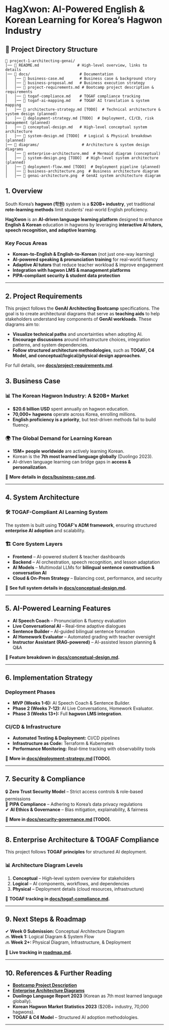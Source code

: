 # HagXwon: AI-Powered English & Korean Learning for Korea’s Hagwon Industry

## 📂 Project Directory Structure

```
📂 project-1-architecting-genai/
│── 📜 README.md                 # High-level overview, links to details
│── 📂 docs/                      # Documentation
│   │── 📜 business-case.md       # Business case & background story
│   │── 📜 business-proposal.md   # Business execution strategy
│   │── 📜 project-requirements.md # Bootcamp project description & requirements
│   │── 📜 togaf-compliance.md    # TOGAF compliance tracking
│   │── 📜 togaf-ai-mapping.md    # TOGAF AI translation & system mapping
│   │── 📜 architecture-strategy.md [TODO]  # Technical architecture & system design (planned)
│   │── 📜 deployment-strategy.md [TODO]  # Deployment, CI/CD, risk management (planned)
│   │── 📜 conceptual-design.md   # High-level conceptual system architecture
│   │── 📜 system-design.md [TODO]  # Logical & Physical breakdown (planned)
│── 📂 diagrams/                   # Architecture & system design diagrams
│   │── 📜 enterprise-architecture.mmd  # Mermaid diagram (conceptual)
│   │── 📜 system-design.png [TODO]  # High-level system architecture (planned)
│   │── 📜 deployment-flow.mmd [TODO]  # Deployment pipeline (planned)
│   │── 📜 business-architecture.png  # Business architecture diagram
│   │── 📜 genai-architecture.png  # GenAI system architecture diagram
```

## 1. Overview

South Korea’s **hagwon (학원)** system is a **$20B+ industry**, yet traditional **rote-learning methods** limit students' real-world English proficiency.

**HagXwon** is an **AI-driven language learning platform** designed to enhance **English & Korean** education in hagwons by leveraging **interactive AI tutors, speech recognition, and adaptive learning**.

### Key Focus Areas

- **Korean-to-English & English-to-Korean**   (not just one-way learning)  
- **AI-powered speaking & pronunciation training**   for real-world fluency  
- **Adaptive AI tutors**   that reduce teacher workload & improve engagement  
- **Integration with hagwon LMS & management platforms**  
- **PIPA-compliant security & student data protection**

---

## 2. Project Requirements

This project follows the **GenAI Architecting Bootcamp** specifications. The goal is to create architectural diagrams that serve as **teaching aids** to help stakeholders understand key components of **GenAI workloads**. These diagrams aim to:

- **Visualize technical paths** and uncertainties when adopting AI.
- **Encourage discussions** around infrastructure choices, integration patterns, and system dependencies.
- **Follow structured architecture methodologies**, such as **TOGAF, C4 Model, and conceptual/logical/physical design approaches**.

For full details, see **[docs/project-requirements.md](docs/project-requirements.md)**.

## 3. Business Case

### 📊 The Korean Hagwon Industry: A $20B+ Market

- **$20.6 billion USD** spent annually on hagwon education.
- **70,000+ hagwons** operate across Korea, enrolling millions.
- **English proficiency is a priority**, but test-driven methods fail to build fluency.

### 🌍 The Global Demand for Learning Korean

- **15M+ people worldwide** are actively learning Korean.
- Korean is the **7th most learned language globally** (Duolingo 2023).
- AI-driven language learning can bridge gaps in **access & personalization**.

📌 **More details in [docs/business-case.md](docs/business-case.md).**

---

## 4. System Architecture

### 🛠 TOGAF-Compliant AI Learning System

The system is built using **TOGAF's ADM framework**, ensuring structured **enterprise AI adoption** and scalability.

### 🏗 Core System Layers

- **Frontend**   – AI-powered student & teacher dashboards  
- **Backend**   – AI orchestration, speech recognition, and lesson adaptation  
- **AI Models**   – Multimodal LLMs for **bilingual sentence construction & conversation AI**  
- **Cloud & On-Prem Strategy**   – Balancing cost, performance, and security  

📌 **See full system details in [docs/conceptual-design.md](docs/conceptual-design.md).**

---

## 5. AI-Powered Learning Features

- **AI Speech Coach**   – Pronunciation & fluency evaluation  
- **Live Conversational AI**   – Real-time adaptive dialogues  
- **Sentence Builder**   – AI-guided bilingual sentence formation  
- **AI Homework Evaluator**   – Automated grading with teacher oversight  
- **Instructor Assistant (RAG-powered)**   – AI-assisted lesson planning & Q&A

📌 **Feature breakdown in [docs/conceptual-design.md](docs/conceptual-design.md).**

---

## 6. Implementation Strategy

###  Deployment Phases

- **MVP (Weeks 1-6):** AI Speech Coach & Sentence Builder.
- **Phase 2 (Weeks 7-12):** AI Live Conversations, Homework Evaluator.
- **Phase 3 (Weeks 13+):** Full **hagwon LMS integration**.

### CI/CD & Infrastructure

- **Automated Testing & Deployment:**   CI/CD pipelines  
- **Infrastructure as Code:**   Terraform & Kubernetes  
- **Performance Monitoring:**   Real-time tracking with observability tools  

📌 **More in [docs/deployment-strategy.md](docs/deployment-strategy.md) [TODO].**

---

## 7. Security & Compliance

🔒 **Zero Trust Security Model**   – Strict access controls & role-based permissions  
📜 **PIPA Compliance**   – Adhering to Korea’s data privacy regulations  
✔ **AI Ethics & Governance**   – Bias mitigation, explainability, & fairness  

📌 **More in [docs/security-governance.md](docs/security-governance.md) [TODO].**

---

## 8. Enterprise Architecture & TOGAF Compliance

This project follows **TOGAF principles** for structured AI deployment.

### 📊 Architecture Diagram Levels

1. **Conceptual** – High-level system overview for stakeholders
2. **Logical** – AI components, workflows, and dependencies
3. **Physical** – Deployment details (cloud resources, infrastructure)

📌 **TOGAF tracking in [docs/togaf-compliance.md](docs/togaf-compliance.md).**

---

## 9. Next Steps & Roadmap

✔ **Week 0 Submission:** Conceptual Architecture Diagram  
🔜 **Week 1:** Logical Diagram & System Flow  
🔜 **Week 2+:** Physical Diagram, Infrastructure, & Deployment  

📌 **Live tracking in [roadmap.md](../../roadmap.md).**

---

## 10. References & Further Reading

- **[Bootcamp Project Description](docs/project-requirements.md)**
- **[Enterprise Architecture Diagrams](diagrams/)**
- **Duolingo Language Report 2023** (Korean as 7th most learned language globally).
- **Korean Hagwon Market Statistics 2023** ($20B+ industry, 70,000 hagwons).
- **TOGAF & C4 Model** – Structured AI adoption methodologies.

---
